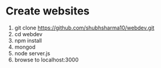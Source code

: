 # Create websites

1. git clone https://github.com/shubhsharma10/webdev.git
1. cd webdev
1. npm install
1. mongod
1. node server.js
1. browse to localhost:3000
